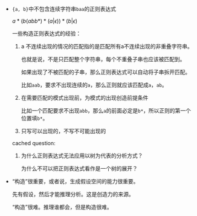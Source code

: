 * `{a, b}`中不包含连续字符串`baa`的正则表达式

	$a*(b(abb*)*(a|\epsilon))*(b|\epsilon)$

	一些构造正则表达式的经验：

	1. a 不连续出现的情况的匹配指的是匹配所有a不连续出现的非重叠字符串。

		也就是说，不是只匹配整个字符串，每个不重叠子串也应该被匹配到。

		如果出现了不被匹配的子串，那么正则表达式可以自动将子串拆开匹配。

		比如`aab`，要求不出现连续的`a`，那么正则就应该匹配成`a`，`ab`。

	2. 在需要匹配的模式出现前，为模式的出现创造前提条件

		比如一个匹配要求不出现`abb`，那么`a`的前面必定是`b*`，所以正则的第一个位置填`b*`。

	3. 只写可以出现的，不写不可能出现的

	cached question:

	1. 为什么正则表达式无法应用以树为代表的分析方式？

		为什么不可以把正则表达式看作是一个树的展开？

* “构造”很重要，或者说，生成假设空间的能力很重要。

	先有假设，然后才能推理分析。这是创造力的来源。

	“构造”很难。推理谁都会，但是构造很难。
